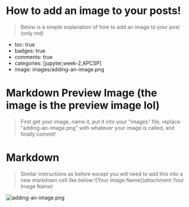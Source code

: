 # How to add an image to your posts!
>Below is a simple explanation of how to add an image to your post (only md)

- toc: true 
- badges: true
- comments: true
- categories: [jupyter,week-2,APCSP]
- image: images/adding-an-image.png

# Markdown Preview Image (the image is the preview image lol)

>First get your image, name it, put it into your "images" file, replace "adding-an-image.png" with whatever your image is called, and finally commit!

# Markdown

>Similar instructions as before except you will need to add this into a new markdown cell like below
>![Your Image Name](attachment:Your Image Name)

![adding-an-image.png](attachment:adding-an-image.png)